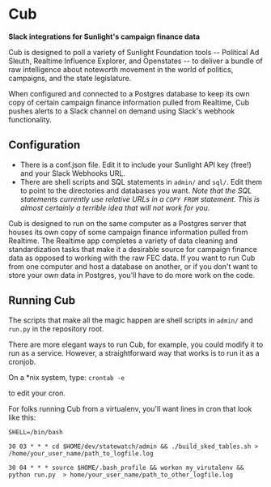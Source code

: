 # Cub
**Slack integrations for Sunlight's campaign finance data**

Cub is designed to poll a variety of Sunlight Foundation tools -- Political Ad Sleuth, Realtime Influence Explorer, and Openstates -- to deliver a bundle of raw intelligence about noteworth movement in the world of politics, campaigns, and the state legislature.

When configured and connected to a Postgres database to keep its own copy of certain campaign finance information pulled from Realtime, Cub pushes alerts to a Slack channel on demand using Slack's webhook functionality.

## Configuration

* There is a conf.json file. Edit it to include your Sunlight API key (free!) and your Slack Webhooks URL.
* There are shell scripts and SQL statements in `admin/` and `sql/`. Edit them to point to the directories and databases you want. *Note that the SQL statements currently use relative URLs in a `COPY FROM` statement. This is almost certainly a terrible idea that will not work for you.* 

Cub is designed to run on the same computer as a Postgres server that houses its own copy of some campaign finance information pulled from Realtime. The Realtime app completes a variety of data cleaning and standardization tasks that make it a desirable source for campaign finance data as opposed to working with the raw FEC data. If you want to run Cub from one computer and host a database on another, or if you don't want to store your own data in Postgres, you'll have to do more work on the code.

## Running Cub

The scripts that make all the magic happen are shell scripts in `admin/` and `run.py` in the repository root. 

There are more elegant ways to run Cub, for example, you could modify it to run as a service. However, a straightforward way that works is to run it as a cronjob.

On a *nix system, type:
`crontab -e`

to edit your cron.

For folks running Cub from a virtualenv, you'll want lines in cron that look like this:

`SHELL=/bin/bash`

`30 03 * * * cd $HOME/dev/statewatch/admin && ./build_sked_tables.sh > /home/your_user_name/path_to_logfile.log`

`30 04 * * * source $HOME/.bash_profile && workon my_virutalenv && python run.py  > home/your_user_name/path_to_other_logfile.log`

